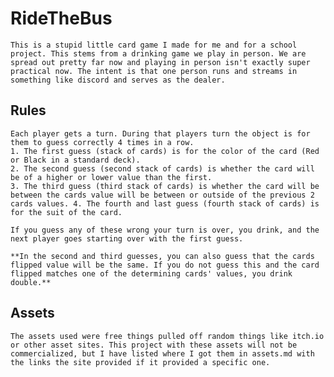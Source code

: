 # RideTheBus
	This is a stupid little card game I made for me and for a school project. This stems from a drinking game we play in person. We are spread out pretty far now and playing in person isn't exactly super practical now. The intent is that one person runs and streams in something like discord and serves as the dealer.

## Rules
	Each player gets a turn. During that players turn the object is for them to guess correctly 4 times in a row.
	1. The first guess (stack of cards) is for the color of the card (Red or Black in a standard deck).
	2. The second guess (second stack of cards) is whether the card will be of a higher or lower value than the first.
	3. The third guess (third stack of cards) is whether the card will be between the cards value will be between or outside of the previous 2 cards values. 4. The fourth and last guess (fourth stack of cards) is for the suit of the card.
	
	If you guess any of these wrong your turn is over, you drink, and the next player goes starting over with the first guess.
	
	**In the second and third guesses, you can also guess that the cards flipped value will be the same. If you do not guess this and the card flipped matches one of the determining cards' values, you drink double.**
	
## Assets
	The assets used were free things pulled off random things like itch.io or other asset sites. This project with these assets will not be commercialized, but I have listed where I got them in assets.md with the links the site provided if it provided a specific one.